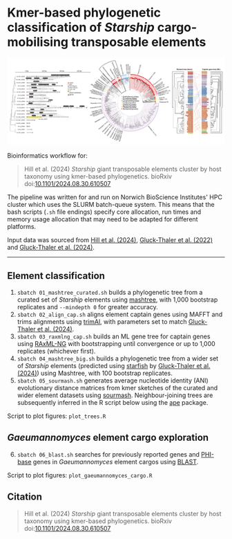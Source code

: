 # Kmer-based phylogenetic classification of *Starship* cargo-mobilising transposable elements

<picture>
  <img alt="Graphical abstract" src="graphical_abstract.png">
</picture>

Bioinformatics workflow for:
> Hill et al. (2024) *Starship* giant transposable elements cluster by host taxonomy using kmer-based phylogenetics. bioRxiv doi:[10.1101/2024.08.30.610507](https://www.biorxiv.org/content/10.1101/2024.08.30.610507v1)

The pipeline was written for and run on Norwich BioScience Institutes' HPC cluster which uses the SLURM batch-queue system. This means that the bash scripts (`.sh` file endings) specify core allocation, run times and memory usage allocation that may need to be adapted for different platforms.

Input data was sourced from [Hill et al. (2024)](https://www.biorxiv.org/content/10.1101/2024.02.15.580261v1), [Gluck-Thaler et al. (2022)](https://doi.org/10.1093/molbev/msac109) and [Gluck-Thaler et al. (2024)](https://doi.org/10.1093/nar/gkae327).

---

## Element classification

1. `sbatch 01_mashtree_curated.sh` builds a phylogenetic tree from a curated set of *Starship* elements using [mashtree](https://github.com/lskatz/mashtree), with 1,000 bootstrap replicates and `--mindepth 0` for greater accuracy.
2. `sbatch 02_align_cap.sh` aligns element captain genes using MAFFT and trims alignments using [trimAl](https://github.com/inab/trimal), with parameters set to match [Gluck-Thaler et al. (2024)](https://doi.org/10.1093/nar/gkae327).
3. `sbatch 03_raxmlng_cap.sh` builds an ML gene tree for captain genes using [RAxML-NG](https://github.com/amkozlov/raxml-ng) with bootstrapping until convergence or up to 1,000 replicates (whichever first).
4. `sbatch 04_mashtree_big.sh` builds a phylogenetic tree from a wider set of *Starship* elements (predicted using [starfish](https://github.com/egluckthaler/starfish) by [Gluck-Thaler et al. (2024)](https://doi.org/10.1093/nar/gkae327)) using Mashtree, with 100 bootstrap replicates.
5. `sbatch 05_sourmash.sh` generates average nucleotide identity (ANI) evolutionary distance matrices from kmer sketches of the curated and wider element datasets using [sourmash](https://github.com/sourmash-bio/sourmash). Neighbour-joining trees are subsequently inferred in the R script below using the [ape](https://rdrr.io/cran/ape/man/nj.html) package.

Script to plot figures: `plot_trees.R`

## *Gaeumannomyces* element cargo exploration

6. `sbatch 06_blast.sh` searches for previously reported genes and [PHI-base](http://www.phi-base.org/) genes in *Gaeumannomyces* element cargos using [BLAST](https://blast.ncbi.nlm.nih.gov/Blast.cgi).

Script to plot figures: `plot_gaeumannomyces_cargo.R`

## Citation

> Hill et al. (2024) *Starship* giant transposable elements cluster by host taxonomy using kmer-based phylogenetics. bioRxiv doi:[10.1101/2024.08.30.610507](https://www.biorxiv.org/content/10.1101/2024.08.30.610507v1)
